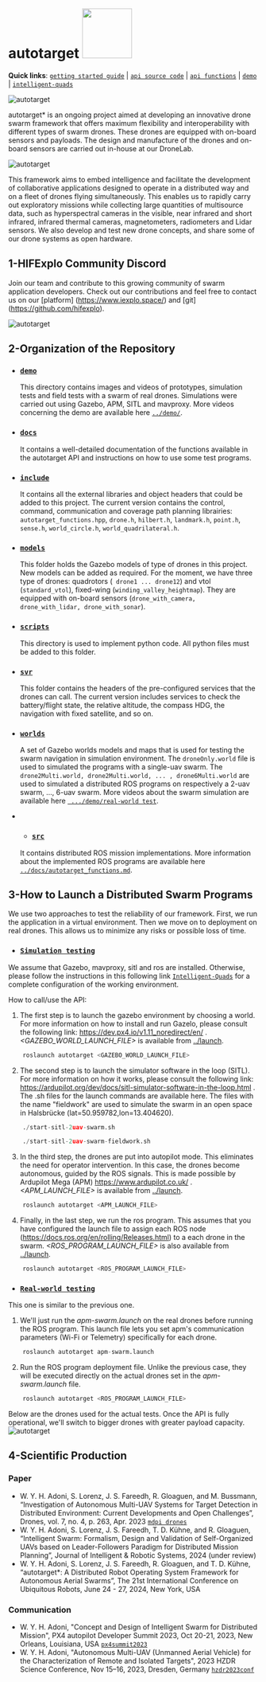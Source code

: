 # autotarget <img src='demo/logo.png' width='100' height='100'> 
**Quick links**: [`getting started guide`](https://github.com/Intelligent-Quads) | [`api source code`](/include/autotarget_functions.hpp) | [`api functions`](/docs/autotarget_functions.md) | [`demo`](/demo/DEMO-README.md) | [`intelligent-quads`](https://github.com/Intelligent-Quads/iq_tutorials)

![autotarget](demo/explo_hif.png)

autotarget* is an ongoing project aimed at developing an innovative drone swarm framework that offers maximum flexibility and interoperability with different types of swarm drones. These drones are equipped with on-board sensors and payloads. The design and manufacture of the drones and on-board sensors are carried out in-house at our DroneLab.

![autotarget](demo/autonomous.webp)

This framework aims to embed intelligence and facilitate the development of collaborative applications designed to operate in a distributed way and on a fleet of drones flying simultaneously. This enables us to rapidly carry out exploratory missions while collecting large quantities of multisource data, such as hyperspectral cameras in the visible, near infrared and short infrared, infrared thermal cameras, magnetometers, radiometers and Lidar sensors. We also develop and test new drone concepts, and share some of our drone systems as open hardware.

## 1-HIFExplo Community Discord

Join our team and contribute to this growing community of swarm application developers.
Check out our contributions and feel free to contact us on our [platform] (https://www.iexplo.space/) and [git] (https://github.com/hifexplo).

![autotarget](demo/autotarget-team.png)


## 2-Organization of the Repository
* ### [`demo`](/demo/)
  This directory contains images and videos of prototypes, simulation tests and field tests with a swarm of real drones.
Simulations were carried out using Gazebo, APM, SITL and mavproxy. More videos concerning the demo are available here [`../demo/`](/demo).

* ### [`docs`](/docs/)
  It contains a well-detailed documentation of the functions available in the autotarget API and instructions on how to use some test programs. 
* ### [`include`](/include/)
  It contains all the external libraries and object headers that could be added to this project. The current version contains the control, command, communication and coverage path planning librairies: ``` autotarget_functions.hpp ```, ``` drone.h ```, ``` hilbert.h ```, ``` landmark.h ```, ``` point.h ```, ``` sense.h ```, ``` world_circle.h ```, ``` world_quadrilateral.h ```.
* ### [`models`](/models/)
  This folder holds the Gazebo models of type of drones in this project. New models can be added as required. For the moment, we have three type of drones: quadrotors (``` drone1 ... drone12```) and vtol (```standard_vtol```), fixed-wing (```winding_valley_heightmap```). They are equipped with on-board sensors (```drone_with_camera, drone_with_lidar, drone_with_sonar```).
* ### [`scripts`](/scripts/)
  This directory is used to implement python code. All python files must be added to this folder.
* ### [`svr`](/svr/)
  This folder contains the headers of the pre-configured services that the drones can call. The current version includes services to check the battery/flight state, the relative altitude, the compass HDG, the navigation with fixed satellite, and so on.
* ### [`worlds`](/worlds/)
  A set of Gazebo worlds models and maps that is used for testing the swarm navigation in simulation environment.
  The ```droneOnly.world``` file is used to simulated the programs with a single-uav swarm. The ```drone2Multi.world, drone2Multi.world, ... , drone6Multi.world``` are used to simulated a distributed ROS programs on respectively a 2-uav swarm, ..., 6-uav swarm. More videos about the swarm simulation are available here [` .../demo/real-world test`](/demo/real-world%20test/).

  
* * ### [`src`](/src/)
  It contains distributed ROS mission implementations. More information about the implemented ROS programs are available here [`../docs/autotarget_functions.md`](/docs/autotarget_functions.md).
## 3-How to Launch a Distributed Swarm Programs
We use two approaches to test the reliability of our framework. First, we run the application in a virtual environment. Then we move on to deployment on real drones. This allows us to minimize any risks or possible loss of time.

* ### [`Simulation testing`](/models/) 
We assume that Gazebo, mavproxy, sitl and ros are installed. Otherwise, please follow the instructions in this following link [`Intelligent-Quads`](https://github.com/Intelligent-Quads/iq_tutorials) for a complete configuration of the working environment.

How to call/use the API:

1. The first step is to launch the gazebo environment by choosing a world. For more information on how to install and run Gazelo, please consult the following link: https://dev.px4.io/v1.11_noredirect/en/ . *<GAZEBO_WORLD_LAUNCH_FILE>* is available from [../launch](/launch).

```python
	roslaunch autotarget <GAZEBO_WORLD_LAUNCH_FILE>
```
2. The second step is to launch the simulator software in the loop (SITL). For more information on how it works, please consult the following link: https://ardupilot.org/dev/docs/sitl-simulator-software-in-the-loop.html .
The .sh files for the launch commands are available here. The files with the name "fieldwork" are used to simulate the swarm in an open space in Halsbrücke (lat=50.959782,lon=13.404620).
```python
	./start-sitl-2uav-swarm.sh
```
	
```python
	./start-sitl-2uav-swarm-fieldwork.sh
```

3. In the third step, the drones are put into autopilot mode. This eliminates the need for operator intervention. In this case, the drones become autonomous, guided by the ROS signals. This is made possible by Ardupilot Mega (APM) https://www.ardupilot.co.uk/ .
*<APM_LAUNCH_FILE>* is available from [../launch](/launch).
```python
	roslaunch autotarget <APM_LAUNCH_FILE>
```
4. Finally, in the last step, we run the ros program. This assumes that you have configured the launch file to assign each ROS node (https://docs.ros.org/en/rolling/Releases.html) to a each drone in the swarm. *<ROS_PROGRAM_LAUNCH_FILE>* is also available from [../launch](/launch).
```python
	roslaunch autotarget <ROS_PROGRAM_LAUNCH_FILE>
```

* ### [`Real-world testing`](/models/)
This one is similar to the previous one. 

1. We'll just run the *apm-swarm.launch* on the real drones before running the ROS program. This launch file lets you set apm's communication parameters (Wi-Fi or Telemetry) specifically for each drone. 
```python
	roslaunch autotarget apm-swarm.launch
```
2. Run the ROS program deployment file. Unlike the previous case, they will be executed directly on the actual drones set in the *apm-swarm.launch* file.
```python
	roslaunch autotarget <ROS_PROGRAM_LAUNCH_FILE>
```
Below are the drones used for the actual tests. Once the API is fully operational, we'll switch to bigger drones with greater payload capacity.
![autotarget](demo/swarm-uav.png)


## 4-Scientific Production
### Paper
* W. Y. H. Adoni, S. Lorenz, J. S. Fareedh, R. Gloaguen, and M. Bussmann, “Investigation of Autonomous Multi-UAV Systems for Target Detection in Distributed Environment: Current Developments and Open Challenges”, Drones, vol. 7, no. 4, p. 263, Apr. 2023 [`mdpi drones`](https://www.mdpi.com/2504-446X/7/4/263)
* W. Y. H. Adoni, S. Lorenz, J. S. Fareedh, T. D. Kühne, and R. Gloaguen, “Intelligent Swarm: Formalism, Design and Validation of Self-Organized UAVs based on Leader-Followers Paradigm for Distributed Mission Planning”, Journal of Intelligent & Robotic Systems, 2024 (under review)
* W. Y. H. Adoni, S. Lorenz, J. S. Fareedh, R. Gloaguen, and T. D. Kühne, “autotarget*: A Distributed Robot Operating System Framework for Autonomous Aerial Swarms”, The 21st International Conference on Ubiquitous Robots, June 24 - 27, 2024, New York, USA

### Communication
* W. Y. H. Adoni, "Concept and Design of Intelligent Swarm for Distributed Mission", PX4 autopilot Developer Summit 2023, Oct 20-21, 2023, New Orleans, Louisiana, USA [`px4summit2023`](https://px4summit2023.sched.com/speaker/w.adoni)
* W. Y. H. Adoni, "Autonomous Multi-UAV (Unmanned Aerial Vehicle) for the Characterization of Remote and Isolated Targets",
2023 HZDR Science Conference, Nov 15–16, 2023, Dresden, Germany [`hzdr2023conf`](https://events.hifis.net/event/883/sessions/2107/#20231115)




